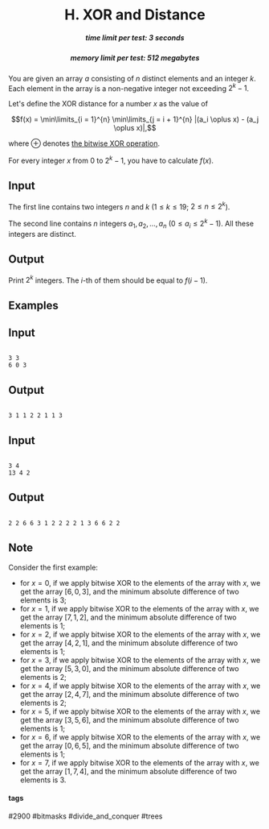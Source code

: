 <h1 style='text-align: center;'> H. XOR and Distance</h1>

<h5 style='text-align: center;'>time limit per test: 3 seconds</h5>
<h5 style='text-align: center;'>memory limit per test: 512 megabytes</h5>

You are given an array $a$ consisting of $n$ distinct elements and an integer $k$. Each element in the array is a non-negative integer not exceeding $2^k-1$.

Let's define the XOR distance for a number $x$ as the value of 

$$f(x) = \min\limits_{i = 1}^{n} \min\limits_{j = i + 1}^{n} |(a_i \oplus x) - (a_j \oplus x)|,$$

where $\oplus$ denotes [the bitwise XOR operation](https://en.wikipedia.org/wiki/Bitwise_operation#XOR).

For every integer $x$ from $0$ to $2^k-1$, you have to calculate $f(x)$.

## Input

The first line contains two integers $n$ and $k$ ($1 \le k \le 19$; $2 \le n \le 2^k$).

The second line contains $n$ integers $a_1, a_2, \dots, a_n$ ($0 \le a_i \le 2^k-1$). All these integers are distinct.

## Output

Print $2^k$ integers. The $i$-th of them should be equal to $f(i-1)$.

## Examples

## Input


```

3 3
6 0 3

```
## Output


```

3 1 1 2 2 1 1 3 

```
## Input


```

3 4
13 4 2

```
## Output


```

2 2 6 6 3 1 2 2 2 2 1 3 6 6 2 2 

```
## Note

Consider the first example:

* for $x = 0$, if we apply bitwise XOR to the elements of the array with $x$, we get the array $[6, 0, 3]$, and the minimum absolute difference of two elements is $3$;
* for $x = 1$, if we apply bitwise XOR to the elements of the array with $x$, we get the array $[7, 1, 2]$, and the minimum absolute difference of two elements is $1$;
* for $x = 2$, if we apply bitwise XOR to the elements of the array with $x$, we get the array $[4, 2, 1]$, and the minimum absolute difference of two elements is $1$;
* for $x = 3$, if we apply bitwise XOR to the elements of the array with $x$, we get the array $[5, 3, 0]$, and the minimum absolute difference of two elements is $2$;
* for $x = 4$, if we apply bitwise XOR to the elements of the array with $x$, we get the array $[2, 4, 7]$, and the minimum absolute difference of two elements is $2$;
* for $x = 5$, if we apply bitwise XOR to the elements of the array with $x$, we get the array $[3, 5, 6]$, and the minimum absolute difference of two elements is $1$;
* for $x = 6$, if we apply bitwise XOR to the elements of the array with $x$, we get the array $[0, 6, 5]$, and the minimum absolute difference of two elements is $1$;
* for $x = 7$, if we apply bitwise XOR to the elements of the array with $x$, we get the array $[1, 7, 4]$, and the minimum absolute difference of two elements is $3$.


#### tags 

#2900 #bitmasks #divide_and_conquer #trees 